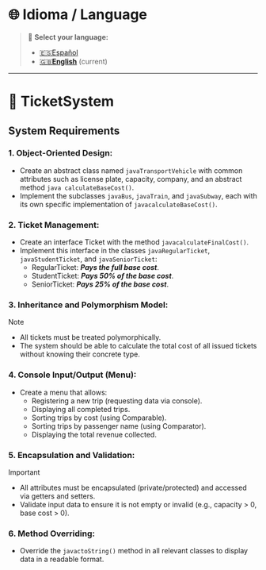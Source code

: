 # 🌐 Idioma / Language  
> 📌 **Select your language:**  
> - [🇪🇸Español](README.es.md)  
> - [🇬🇧**English**](README.md) (current)  
---

# 🎫 TicketSystem

## System Requirements

### 1. Object-Oriented Design:
  - Create an abstract class named ```javaTransportVehicle``` with common attributes such as license
    plate, capacity, company, and an abstract method ```java calculateBaseCost()```.
  - Implement the subclasses ```javaBus```, ```javaTrain```, and ```javaSubway```, each with its own
    specific implementation of ```javacalculateBaseCost()```.

### 2. Ticket Management:

  - Create an interface Ticket with the method ```javacalculateFinalCost()```.
  - Implement this interface in the classes ```javaRegularTicket```, ```javaStudentTicket```, and ```javaSeniorTicket```:
    * RegularTicket: **_Pays the full base cost_**.
    * StudentTicket: **_Pays 50% of the base cost_**.
    * SeniorTicket:  **_Pays 25% of the base cost_**.

### 3. Inheritance and Polymorphism Model:
  > [!NOTE] 
  > - All tickets must be treated polymorphically.
  > - The system should be able to calculate the total cost of all issued tickets without knowing their concrete type.

### 4. Console Input/Output (Menu):

  - Create a menu that allows:
    * Registering a new trip (requesting data via console).
    * Displaying all completed trips.
    * Sorting trips by cost (using Comparable).
    * Sorting trips by passenger name (using Comparator).
    * Displaying the total revenue collected.

### 5. Encapsulation and Validation:
  > [!IMPORTANT] 
  > - All attributes must be encapsulated (private/protected) and accessed via getters and setters. 
  > - Validate input data to ensure it is not empty or invalid (e.g., capacity > 0, base cost > 0).

### 6. Method Overriding:

  - Override the ```javactoString()``` method in all relevant classes to display data in a readable format.

